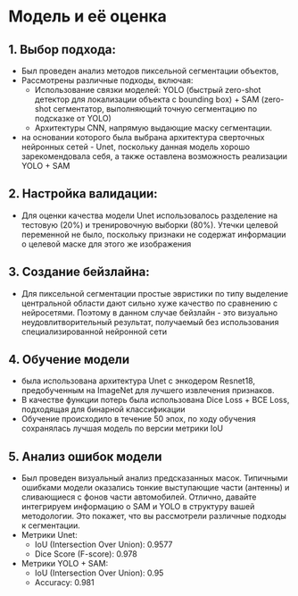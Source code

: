 # Модель и её оценка

## 1. Выбор подхода:
- Был проведен анализ методов пиксельной сегментации объектов, 
- Рассмотрены различные подходы, включая:
  - Использование связки моделей: YOLO (быстрый zero-shot детектор для локализации объекта с bounding box) + SAM (zero-shot сегментатор, выполняющий точную сегментацию по подсказке от YOLO)
  - Архитектуры CNN, напрямую выдающие маску сегментации.
- на основании которого была выбрана архитектура сверточных нейронных сетей - Unet, поскольку данная модель хорошо зарекомендовала себя, а также оставлена возможность реализации YOLO + SAM
  
## 2. Настройка валидации:
- Для оценки качества модели Unet использовалось разделение на тестовую (20%) и тренировочную выборки (80%). Утечки целевой переменной не было, поскольку признаки не содержат информации о целевой маске для этого же изображения

## 3. Создание бейзлайна:
- Для пиксельной сегментации простые эвристики по типу выделение центральной области дают сильно хуже качество по сравнению с нейросетями. Поэтому в данном случае бейзлайн - это визуально неудовлитворительный результат, получаемый без использования специализированной нейронной сети

## 4. Обучение модели
- была использована архитектура Unet с энкодером Resnet18, предобученным на ImageNet для лучшего извлечения признаков.
- В качестве функции потерь была использована Dice Loss + BCE Loss, подходящая для бинарной классификации
- Обучение происходило в течение 50 эпох, по ходу обучения сохранялась лучшая модель по версии метрики IoU

## 5. Анализ ошибок модели
- Был проведен визуальный анализ предсказанных масок. Типичными ошибками модели оказались тонкие выступающие части (антенны) и сливающиеся с фонов части автомобилей. 
Отлично, давайте интегрируем информацию о SAM и YOLO в структуру вашей методологии. Это покажет, что вы рассмотрели различные подходы к сегментации.
- Метрики Unet:
  - IoU (Intersection Over Union): 0.9577
  - Dice Score (F-score): 0.978
- Метрики YOLO + SAM:
  - IoU (Intersection Over Union): 0.95
  - Accuracy: 0.981
